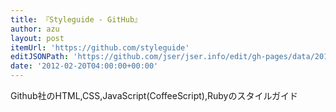 ```yaml
---
title: 『Styleguide - GitHub』
author: azu
layout: post
itemUrl: 'https://github.com/styleguide'
editJSONPath: 'https://github.com/jser/jser.info/edit/gh-pages/data/2012/02/index.json'
date: '2012-02-20T04:00:00+00:00'
---
```

Github社のHTML,CSS,JavaScript(CoffeeScript),Rubyのスタイルガイド
